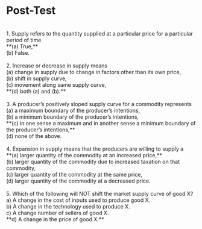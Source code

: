 # Post-Test
<br>
1. Supply refers to the quantity supplied at a particular price for a particular period of time <br>
**(a) True,** <br>
(b) False. <br>
<br>
2. Increase or decrease in supply means <br>
(a) change in supply due to change in factors other than its own price, <br>
(b) shift in supply curve, <br>
(c) movement along same supply curve, <br>
**(d) both (a) and (b).** <br>
<br>
3. A producer’s positively sloped supply curve for a commodity represents <br>
(a) a maximum boundary of the producer’s intentions, <br>
(b) a minimum boundary of the producer’s intentions, <br>
**(c) in one sense a maximum and in another sense a minimum boundary of the producer’s intentions,** <br>
(d) none of the above. <br>
<br>
4. Expansion in supply means that the producers are willing to supply a <br>
**(a) larger quantity of the commodity at an increased price,** <br>
(b) larger quantity of the commodity due to increased taxation on that commodity, <br>
(c) larger quantity of the commodity at the same price, <br>
(d) larger quantity of the commodity at a decreased price. <br>
<br>
5. Which of the following will NOT shift the market supply curve of good X? <br>
a) A change in the cost of inputs used to produce good X. <br>
b) A change in the technology used to produce X. <br>
c) A change number of sellers of good X. <br>
**d) A change in the price of good X.** <br>
<br>
